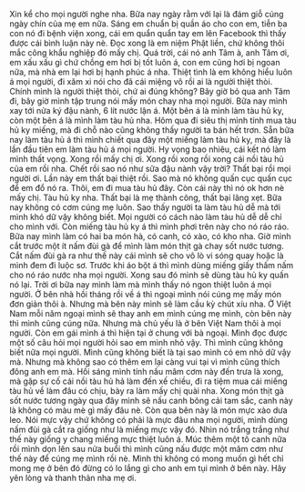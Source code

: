 Xin kể cho mọi người nghe nha. Bữa nay ngày rằm với lại là đám giỗ cúng ngày chín của mẹ em nữa. Sáng em chuẩn bị quần áo cho con em, tiễn ba con nó đi bệnh viện xong, cái em quẩn quẩn tay em lên Facebook thì thấy được cái bình luận này nè. Đọc xong là em niệm Phật liền, chứ không thôi mắc công khẩu nghiệp đó mấy chị. Quá trời, cái nó anh Tâm à, anh Tâm ơi, em xấu xấu gì chứ chồng em hơi bị tốt luôn á, con em cũng hơi bị ngoan nữa, mà nhà em lại hơi bị hạnh phúc á nha. Thiệt tình là em không hiểu luôn á mọi người, đi xăm xi nói cho đã cái miệng vô rồi ai là người thiệt thòi. Chính mình là người thiệt thòi, chứ ai đúng không? Bây giờ bỏ qua anh Tâm đi, bây giờ mình tập trung nói mấy món chay nha mọi người. Bữa nay mình xay tới nửa ký đậu nành, 6 lít nước lận á. Một bên á là mình làm tàu hủ ky, còn một bên á là mình làm tàu hủ nha. Hôm qua đi siêu thị mình tính mua tàu hủ ky miếng, mà đi chỗ nào cũng không thấy người ta bán hết trơn. Sẵn bữa nay làm tàu hủ á thì mình chiết qua đây một miếng làm tàu hủ ky, mà đây là lần đầu tiên em làm tàu hủ á mọi người. Hy vọng bao nhiêu, cái kết nó làm mình thất vọng. Xong rồi mấy chị ơi. Xong rồi xong rồi xong cái nồi tàu hủ của em rồi nha. Chết rồi sao nó như sữa đậu nành vậy trời? Thất bại rồi mọi người ơi. Lần này em thất bại thiệt rồi. Sao mà nó không quấn cục quấn cục để em đổ nó ra. Thôi, em đi mua tàu hủ đây. Còn cái này thì nó ok hơn nè mấy chị. Tàu hủ ky nha. Thất bại là mẹ thành công, thất bại lãng xẹt. Bữa nay không có cơm cúng mẹ luôn. Sao thấy người ta làm tàu hủ dễ mà tới mình khó dữ vậy không biết. Mọi người có cách nào làm tàu hủ dễ dễ chỉ cho mình với. Còn miếng tàu hủ ky á thì mình phơi trên này cho nó ráo ráo. Bữa nay mình làm có hai ba món hà, có canh, có xào, có kho nha. Giờ mình cắt trước một ít nấm đùi gà để mình làm món thịt gà chay sốt nước tương. Cắt nấm đùi gà ra như thế này cái mình sẽ cho vô lò vi sóng quay hoặc là mình đem đi luộc sơ. Trước khi áo bột á thì mình dùng miếng giấy thấm nấm cho nó ráo nước nha mọi người. Xong sau đó mình sẽ dùng tàu hủ ky quấn nó lại. Trời ơi bữa nay mình làm mà mình thấy nó ngon thiệt luôn á mọi người. Ở bên nhà hồi tháng rồi về á thì ngoại mình nói cúng mẹ mấy món đơn giản thôi à. Nhưng mà bên này mình sẽ làm cầu kỳ chút xíu nha. Ở Việt Nam mỗi năm ngoại mình sẽ thay anh em mình cúng mẹ mình, còn bên này thì mình cũng cúng nữa. Nhưng mà chủ yếu là ở bên Việt Nam thôi à mọi người. Còn em gái mình á thì hiện tại ở chung với bà ngoại. Mình đọc được một số câu hỏi mọi người hỏi sao em mình nhỏ vậy. Thì mình cũng không biết nữa mọi người. Mình cũng không biết là tại sao mình có em nhỏ dữ vậy mà. Nhưng mà không sao có thêm em lại càng vui tại vì mình cũng thích đông anh em mà. Hồi sáng mình tính nấu mâm cơm này đến trưa là xong, mà gặp sự cố cái nồi tàu hủ hả làm đến xế chiều, đi ra tiệm mua cái miếng tàu hủ về làm đâu có chịu, bày ra làm mấy chị quài nha. Xong món thịt gà sốt nước tương ngày qua đây mình sẽ nấu canh bông cải tam sắc, canh này là không có màu mè gì mấy đâu nè. Còn qua bên này là món mực xào dưa leo. Nói mực vậy chứ không có phải là mực đâu nha mọi người, mình dùng nấm đùi gà cắt ra giống như là miếng mực vậy đó. Nhìn nó trắng trắng như thế này giống y chang miếng mực thiệt luôn á. Múc thêm một tô canh nữa rồi mình dọn lên sau nửa buổi thì mình cũng nấu được một mâm cơm như thế này để cúng mẹ mình rồi nè. Mình thì không có mong muốn gì hết chỉ mong mẹ ở bên đó đừng có lo lắng gì cho anh em tụi mình ở bên này. Hãy yên lòng và thanh thản nha mẹ ơi.